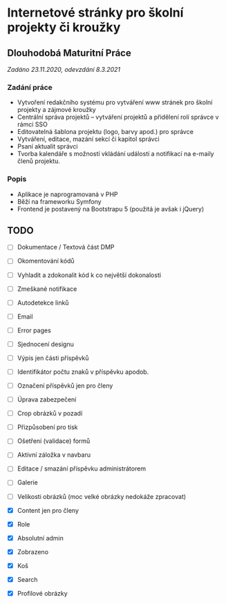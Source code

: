 # Internetové stránky pro školní projekty či kroužky
## Dlouhodobá Maturitní Práce

*Zadáno 23.11.2020, odevzdání 8.3.2021*

### Zadání práce

* Vytvoření redakčního systému pro vytváření www stránek pro školní projekty a zájmové kroužky 
* Centrální správa projektů – vytváření projektů a přidělení rolí správce v rámci SSO 
* Editovatelná šablona projektu (logo, barvy apod.) pro správce 
* Vytváření, editace, mazání sekcí či kapitol správci 
* Psaní aktualit správci 
* Tvorba kalendáře s možností vkládání událostí a notifikací na e-maily členů projektu.

### Popis

* Aplikace je naprogramovaná v PHP
* Běží na frameworku Symfony
* Frontend je postavený na Bootstrapu 5 (použitá je avšak i jQuery)

## TODO

* [ ] Dokumentace / Textová část DMP
* [ ] Okomentování kódů
* [ ] Vyhladit a zdokonalit kód k co největší dokonalosti
* [ ] Zmeškané notifikace
* [ ] Autodetekce linků
* [ ] Email
* [ ] Error pages
* [ ] Sjednocení designu
* [ ] Výpis jen části příspěvků
* [ ] Identifikátor počtu znaků v příspěvku apodob.
* [ ] Označení příspěvků jen pro členy
* [ ] Úprava zabezpečení
* [ ] Crop obrázků v pozadí
* [ ] Přizpůsobení pro tisk
* [ ] Ošetření (validace) formů
* [ ] Aktivní záložka v navbaru
* [ ] Editace / smazání příspěvku administrátorem
* [ ] Galerie
* [ ] Velikosti obrázků (moc velké obrázky nedokáže zpracovat)
* [x] Content jen pro členy
* [x] Role
* [x] Absolutní admin
* [x] Zobrazeno
* [x] Koš
* [x] Search
* [x] Profilové obrázky

